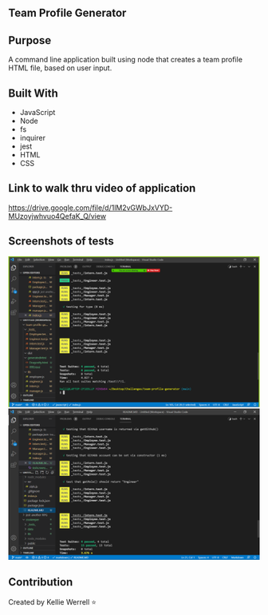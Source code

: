 ## Team Profile Generator 

## Purpose
A command line application built using node that creates a team profile HTML file, based on user input.

## Built With
* JavaScript
* Node
* fs
* inquirer
* jest
* HTML
* CSS


## Link to walk thru video of application
https://drive.google.com/file/d/1lM2vGWbJxVYD-MUzoyjwhvuo4QefaK_Q/view

## Screenshots of tests
![](./assets/images/screenshots/testscreenshotsone.png)
![](./assets/images/screenshots/testscreenshotstwo.png)

## Contribution
Created by Kellie Werrell :star: